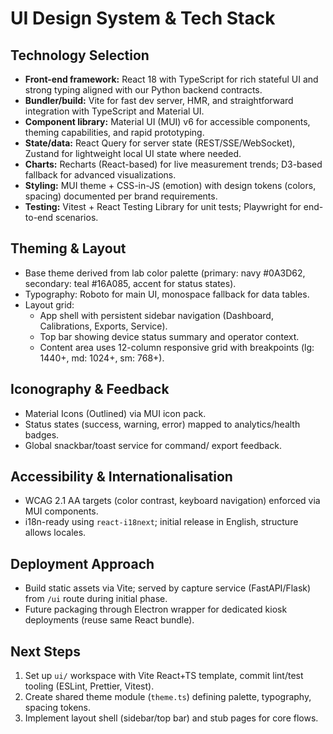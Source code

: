 ﻿# UI Design System & Tech Stack

## Technology Selection
- **Front-end framework:** React 18 with TypeScript for rich stateful UI and strong typing aligned with our Python backend contracts.
- **Bundler/build:** Vite for fast dev server, HMR, and straightforward integration with TypeScript and Material UI.
- **Component library:** Material UI (MUI) v6 for accessible components, theming capabilities, and rapid prototyping.
- **State/data:** React Query for server state (REST/SSE/WebSocket), Zustand for lightweight local UI state where needed.
- **Charts:** Recharts (React-based) for live measurement trends; D3-based fallback for advanced visualizations.
- **Styling:** MUI theme + CSS-in-JS (emotion) with design tokens (colors, spacing) documented per brand requirements.
- **Testing:** Vitest + React Testing Library for unit tests; Playwright for end-to-end scenarios.

## Theming & Layout
- Base theme derived from lab color palette (primary: navy #0A3D62, secondary: teal #16A085, accent for status states).
- Typography: Roboto for main UI, monospace fallback for data tables.
- Layout grid:
  - App shell with persistent sidebar navigation (Dashboard, Calibrations, Exports, Service).
  - Top bar showing device status summary and operator context.
  - Content area uses 12-column responsive grid with breakpoints (lg: 1440+, md: 1024+, sm: 768+).

## Iconography & Feedback
- Material Icons (Outlined) via MUI icon pack.
- Status states (success, warning, error) mapped to analytics/health badges.
- Global snackbar/toast service for command/ export feedback.

## Accessibility & Internationalisation
- WCAG 2.1 AA targets (color contrast, keyboard navigation) enforced via MUI components.
- i18n-ready using `react-i18next`; initial release in English, structure allows locales.

## Deployment Approach
- Build static assets via Vite; served by capture service (FastAPI/Flask) from `/ui` route during initial phase.
- Future packaging through Electron wrapper for dedicated kiosk deployments (reuse same React bundle).

## Next Steps
1. Set up `ui/` workspace with Vite React+TS template, commit lint/test tooling (ESLint, Prettier, Vitest).
2. Create shared theme module (`theme.ts`) defining palette, typography, spacing tokens.
3. Implement layout shell (sidebar/top bar) and stub pages for core flows.
